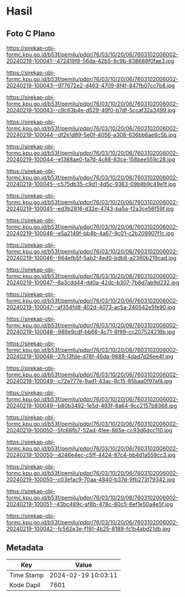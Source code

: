 # Hasil

## Foto C Plano

https://sirekap-obj-formc.kpu.go.id/b53f/pemilu/pdpr/76/03/10/20/06/7603102006002-20240219-100041--472419f8-56da-42b5-8c9b-838688f0fae3.jpg

https://sirekap-obj-formc.kpu.go.id/b53f/pemilu/pdpr/76/03/10/20/06/7603102006002-20240219-100043--977672e2-d463-4709-8f4f-847fb07cc7b8.jpg

https://sirekap-obj-formc.kpu.go.id/b53f/pemilu/pdpr/76/03/10/20/06/7603102006002-20240219-100043--c9c63b4e-d529-49f0-b7df-5ccaf32a3499.jpg

https://sirekap-obj-formc.kpu.go.id/b53f/pemilu/pdpr/76/03/10/20/06/7603102006002-20240219-100044--df2e1d89-5e0f-4056-a308-636bb6ae6c5b.jpg

https://sirekap-obj-formc.kpu.go.id/b53f/pemilu/pdpr/76/03/10/20/06/7603102006002-20240219-100044--e1388ae0-fa7d-4c88-83ce-158bee559c28.jpg

https://sirekap-obj-formc.kpu.go.id/b53f/pemilu/pdpr/76/03/10/20/06/7603102006002-20240219-100045--c575db35-c9d1-4d5c-9363-09b8b9c49e1f.jpg

https://sirekap-obj-formc.kpu.go.id/b53f/pemilu/pdpr/76/03/10/20/06/7603102006002-20240219-100045--ed3b2816-d32e-4743-ba5a-f2a3ce56f59f.jpg

https://sirekap-obj-formc.kpu.go.id/b53f/pemilu/pdpr/76/03/10/20/06/7603102006002-20240219-100046--e5a2149f-bb4b-4a67-9c01-c2b209907f1c.jpg

https://sirekap-obj-formc.kpu.go.id/b53f/pemilu/pdpr/76/03/10/20/06/7603102006002-20240219-100046--664efb5f-5ab2-4ed0-bdb8-a2360b219cad.jpg

https://sirekap-obj-formc.kpu.go.id/b53f/pemilu/pdpr/76/03/10/20/06/7603102006002-20240219-100047--8a3cdd44-dd0a-42dc-b307-7b8d7ab9d232.jpg

https://sirekap-obj-formc.kpu.go.id/b53f/pemilu/pdpr/76/03/10/20/06/7603102006002-20240219-100047--af354fd8-402d-4073-ac5a-240542e5fe90.jpg

https://sirekap-obj-formc.kpu.go.id/b53f/pemilu/pdpr/76/03/10/20/06/7603102006002-20240219-100048--989e9cdf-bb66-4c71-8f99-cc207524216b.jpg

https://sirekap-obj-formc.kpu.go.id/b53f/pemilu/pdpr/76/03/10/20/06/7603102006002-20240219-100048--27c13fde-d78f-46da-9888-4dad7d26ee4f.jpg

https://sirekap-obj-formc.kpu.go.id/b53f/pemilu/pdpr/76/03/10/20/06/7603102006002-20240219-100049--c72e777e-9ad1-43ac-8c15-85baa0f97af4.jpg

https://sirekap-obj-formc.kpu.go.id/b53f/pemilu/pdpr/76/03/10/20/06/7603102006002-20240219-100049--b80b3492-1e5d-493f-8a64-9cc2157b8368.jpg

https://sirekap-obj-formc.kpu.go.id/b53f/pemilu/pdpr/76/03/10/20/06/7603102006002-20240219-100050--5fc66fb7-52ad-4fee-865e-cc93d6dcc110.jpg

https://sirekap-obj-formc.kpu.go.id/b53f/pemilu/pdpr/76/03/10/20/06/7603102006002-20240219-100050--4246e4ec-c5ff-4424-87c4-bb4d1a559cc3.jpg

https://sirekap-obj-formc.kpu.go.id/b53f/pemilu/pdpr/76/03/10/20/06/7603102006002-20240219-100050--c03efac9-70aa-4840-b37d-9fb273f79342.jpg

https://sirekap-obj-formc.kpu.go.id/b53f/pemilu/pdpr/76/03/10/20/06/7603102006002-20240219-100051--43bc489c-af8b-478c-80c5-6ef1e50a4e5f.jpg

https://sirekap-obj-formc.kpu.go.id/b53f/pemilu/pdpr/76/03/10/20/06/7603102006002-20240219-100042--fc562e3e-f191-4b25-8189-fc1b4abd21db.jpg


## Metadata

| Key        | Value               |
| ---------- | ------------------- |
| Time Stamp | 2024-02-19 10:03:11 |
| Kode Dapil | 7601                |



